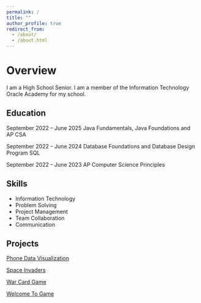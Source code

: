 ```yaml
---
permalink: /
title: ""
author_profile: true
redirect_from: 
  - /about/
  - /about.html
---
```

# Overview
I am a High School Senior. I am a member of the Information Technology Oracle Academy for my school. 


## Education
September 2022 – June 2025
Java Fundamentals, Java Foundations and AP CSA

September 2022 – June 2024
Database Foundations and Database Design Program SQL

September 2022 – June 2023
AP Computer Science Principles

## Skills
- Information Technology
- Problem Solving
- Project Management
- Team Collaboration
- Communication

## Projects 
[Phone Data Visualization](https://github.com/ChristopherSnyder159/PhoneVisualization)

[Space Invaders](https://github.com/ChristopherSnyder159/SpaceInvaders)

[War Card Game](https://github.com/ChristopherSnyder159/War-Card-Game)

[Welcome To Game](https://github.com/ChristopherSnyder159/Welcome-To-Game)
